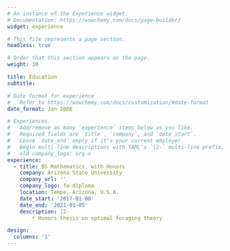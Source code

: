 ```yaml
---
# An instance of the Experience widget.
# Documentation: https://wowchemy.com/docs/page-builder/
widget: experience

# This file represents a page section.
headless: true

# Order that this section appears on the page.
weight: 30

title: Education
subtitle:

# Date format for experience
#   Refer to https://wowchemy.com/docs/customization/#date-format
date_format: Jan 2006

# Experiences.
#   Add/remove as many `experience` items below as you like.
#   Required fields are `title`, `company`, and `date_start`.
#   Leave `date_end` empty if it's your current employer.
#   Begin multi-line descriptions with YAML's `|2-` multi-line prefix.
#   old company_logo: org-x
experience:
  - title: BS Mathematics, with Honors
    company: Arizona State University
    company_url: ''
    company_logo: fa-diploma 
    location: Tempe, Arizona, U.S.A.
    date_start: '2017-01-08'
    date_end: '2021-01-05'
    description: |2-
        * Honors thesis on optimal foraging theory

design:
  columns: '1'
---
```

